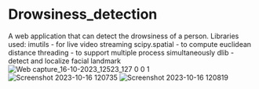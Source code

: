 # Drowsiness_detection
A web application that can detect the drowsiness of a person. Libraries used: imutils - for live video streaming scipy.spatial - to compute euclidean distance threading - to support multiple process simultaneously dlib - detect and localize facial landmark
![Web capture_16-10-2023_12523_127 0 0 1](https://github.com/HIM7707/Drowsiness_detection/assets/79526149/2c8adf13-7789-4071-988b-391273d7b039)
![Screenshot 2023-10-16 120735](https://github.com/HIM7707/Drowsiness_detection/assets/79526149/4dc63537-5448-4a7c-be3c-0df2cbbf911e)
![Screenshot 2023-10-16 120819](https://github.com/HIM7707/Drowsiness_detection/assets/79526149/424666e8-0c2c-462d-9b3f-354aaa542f25)


